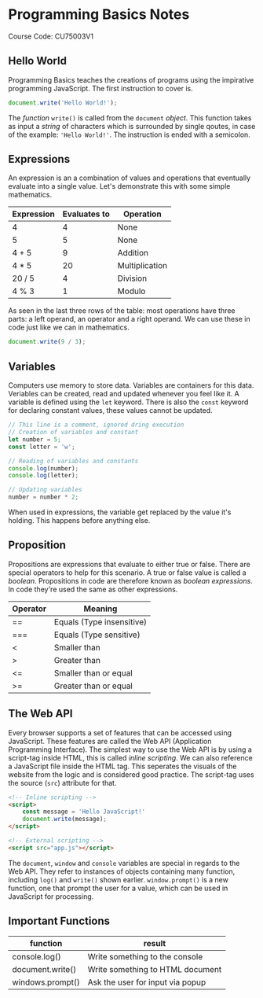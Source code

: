 # Programming Basics Notes

Course Code: CU75003V1

## Hello World

Programming Basics teaches the creations of programs using the impirative programming JavaScript. The first instruction to cover is.

```js
document.write('Hello World!');
```

The *function* `write()` is called from the `document` *object*. This function takes as input a *string* of characters which is surrounded by single qoutes, in case of the example: `'Hello World!'`. The instruction is ended with a semicolon.

## Expressions

An expression is an a combination of values and operations that eventually evaluate into a single value. Let's demonstrate this with some simple mathematics.

Expression  | Evaluates to  | Operation         |
------------|---------------|-------------------|
4           | 4             | None              |
5           | 5             | None              |
4 + 5       | 9             | Addition          |
4 * 5       | 20            | Multiplication    |
20 / 5      | 4             | Division          |
4 % 3       | 1             | Modulo            |

As seen in the last three rows of the table: most operations have three parts: a left operand, an operator and a right operand. We can use these in code just like we can in mathematics.

```js
document.write(9 / 3);
```

## Variables

Computers use memory to store data. Variables are containers for this data. Veriables can be created, read and updated whenever you feel like it. A variable is defined using the `let` keyword. There is also the `const` keyword for declaring constant values, these values cannot be updated.

```js
// This line is a comment, ignored dring execution
// Creation of variables and constant
let number = 5;
const letter = 'w';

// Reading of variables and constants
console.log(number);
console.log(letter);

// Updating variables
number = number * 2;
```

When used in expressions, the variable get replaced by the value it's holding. This happens before anything else.

## Proposition

Propositions are expressions that evaluate to either true or false. There are special operators to help for this scenario. A true or false value is called a *boolean*. Propositions in code are therefore known as *boolean expressions*. In code they're used the same as other expressions.

Operator    | Meaning                   |
------------|-------------------------- |
==          | Equals (Type insensitive) |
===         | Equals (Type sensitive)   |
<           | Smaller than              |
\>          | Greater than              |
<=          | Smaller than or equal     |
\>=         | Greater than or equal     |

## The Web API

Every browser supports a set of features that can be accessed using JavaScript. These features are called the Web API (Application Programming Interface). The simplest way to use the Web API is by using a script-tag inside HTML, this is called *inline scripting*. We can also reference a JavaScript file inside the HTML tag. This seperates the visuals of the website from the logic and is considered good practice. The script-tag uses the source (`src`) attribute for that.

```html
<!-- Inline scripting -->
<script>
    const message = 'Hello JavaScript!'
    document.write(message);
</script>

<!-- External scripting -->
<script src="app.js"></script>
```

The `document`, `window` and `console` variables are special in regards to the Web API. They refer to instances of objects containing many function, including `log()` and `write()` shown earlier. `window.prompt()` is a new function, one that prompt the user for a value, which can be used in JavaScript for processing.

## Important Functions

function                | result                            |
------------------------|-----------------------------------|
console.log()           | Write something to the console    |
document.write()        | Write something to HTML document  |
windows.prompt()        | Ask the user for input via popup  |
